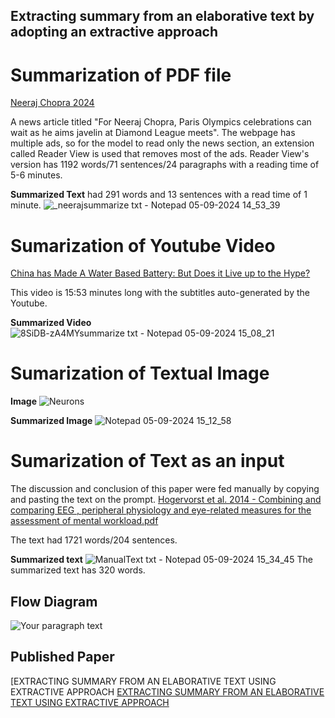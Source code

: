 ## Extracting summary from an elaborative text by adopting an extractive approach
# Summarization of PDF file
[Neeraj Chopra 2024](https://indianexpress.com/article/sports/sport-others/neeraj-chopra-paris-2024-olympics-diamond-league-9519557/?ref=newlist_hp)

A news article titled "For Neeraj Chopra, Paris Olympics celebrations can wait as he aims javelin at Diamond League meets". The webpage has multiple ads, so for the model to read only the news section, an extension called Reader View is used that removes most of the ads. Reader View's version has 1192 words/71 sentences/24 paragraphs with a reading time of 5-6 minutes.

 __Summarized Text__ had 291 words and 13 sentences with a read time of 1 minute.
![_neerajsummarize txt - Notepad 05-09-2024 14_53_39](https://github.com/user-attachments/assets/22ad2b20-2b41-4fcb-bc97-376f555b8555)

# Sumarization of Youtube Video

[China has Made A Water Based Battery: But Does it Live up to the Hype?](https://www.youtube.com/watch?v=8SiDB-zA4MY)

This video is 15:53 minutes long with the subtitles auto-generated by the Youtube.
 
 __Summarized Video__
![8SiDB-zA4MYsummarize txt - Notepad 05-09-2024 15_08_21](https://github.com/user-attachments/assets/553442b0-2ced-497f-bc66-b9e29f17fa90)

# Sumarization of Textual Image

__Image__
![Neurons](https://github.com/user-attachments/assets/0fcc36ab-3f5a-4cc3-b9ce-72443ac788c8)

 __Summarized Image__
![Notepad 05-09-2024 15_12_58](https://github.com/user-attachments/assets/93832de4-4dbd-4e26-8df2-f69456eb62a6)

# Sumarization of Text as an input 
The discussion and conclusion of this paper were fed manually by copying and pasting the text on the prompt. [Hogervorst et al. 2014 - Combining and comparing EEG , peripheral physiology and eye-related measures for the assessment of mental workload.pdf](https://github.com/user-attachments/files/16894171/Hogervorst.et.al.2014.-.Combining.and.comparing.EEG.peripheral.physiology.and.eye-related.measures.for.the.assessment.of.mental.workload.pdf)

The text had 1721 words/204 sentences.

 __Summarized text__
![ManualText txt - Notepad 05-09-2024 15_34_45](https://github.com/user-attachments/assets/526b18c0-0ab2-4210-a687-f980d3f52459)
The summarized text has 320 words.

## Flow Diagram 
![Your paragraph text](https://github.com/user-attachments/assets/1f1aa65d-8844-46ca-9ba5-fe175333c71f)

## Published Paper
[EXTRACTING SUMMARY FROM AN
ELABORATIVE TEXT USING EXTRACTIVE
APPROACH
[EXTRACTING SUMMARY FROM AN
ELABORATIVE TEXT USING EXTRACTIVE
APPROACH
](https://github.com/user-attachments/files/16894272/Published.paper.pdf)
